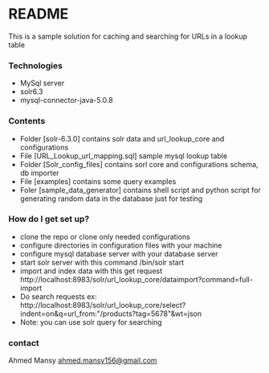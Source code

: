 # README #

This is a sample solution for caching and searching for URLs in a lookup table

### Technologies ###
* MySql server
* solr6.3
* mysql-connector-java-5.0.8

### Contents ###

* Folder [solr-6.3.0] contains solr data and url_lookup_core and configurations
* File [URL_Lookup_url_mapping.sql] sample mysql lookup table
* Folder [Solr_config_files] contains sorl core and configurations schema, db importer
* File [examples] contains some query examples
* Foler [sample_data_generator] contains shell script and python script for generating random data in the database just for testing

### How do I get set up? ###

* clone the repo or clone only needed configurations
* configure directories in configuration files with your machine
* configure mysql database server with your database server
* start solr server with this command /bin/solr start
* import and index data with this get request http://localhost:8983/solr/url_lookup_core/dataimport?command=full-import
* Do search requests ex: http://localhost:8983/solr/url_lookup_core/select?indent=on&q=url_from:"/products?tag=5678"&wt=json
* Note: you can use solr query for searching

### contact ###
Ahmed Mansy ahmed.mansy156@gmail.com